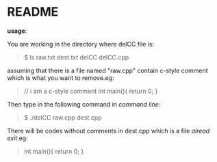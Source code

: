 # README

**usage**:

You are working in the directory where delCC file is:

>$ ls
> raw.txt  dest.txt  delCC  delCC.cpp

assuming that there is a file named "raw.cpp" contain c-style comment which is what you want to remove.eg:

>// i am a c-style comment
>int main(){
>return 0;
>} 

Then type in the following command in *command line*:

>$ ./delCC raw.cpp dest.cpp

There will be codes without comments in dest.cpp which is a file *alread exit*.eg:

> int main(){
> return 0;
> }
